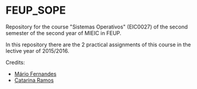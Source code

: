 # FEUP_SOPE
Repository for the course "Sistemas Operativos" (EIC0027) of the second semester of the second year of MIEIC in FEUP.

In this repository there are the 2 practical assignments of this course in the lective year of 2015/2016.

Credits:
* [Mário Fernandes](https://github.com/MarioFernandes73)
* [Catarina Ramos](https://github.com/catramos96)
